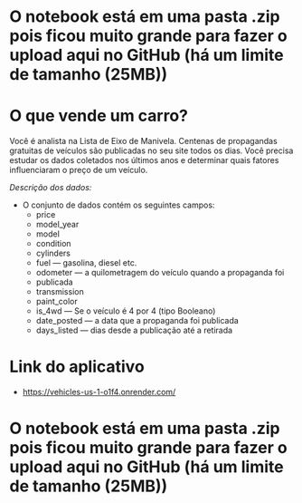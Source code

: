 # O notebook está em uma pasta .zip pois ficou muito grande para fazer o upload aqui no GitHub (há um limite de tamanho (25MB))

# O que vende um carro?

Você é analista na Lista de Eixo de Manivela. Centenas de propagandas gratuitas de veículos são publicadas no seu site todos os dias. Você precisa estudar os dados coletados nos últimos anos e determinar quais fatores influenciaram o preço de um veículo.

*Descrição dos dados:*
- O conjunto de dados contém os seguintes campos:
    - price
    - model_year
    - model
    - condition
    - cylinders
    - fuel — gasolina, diesel etc.
    - odometer — a quilometragem do veículo quando a propaganda foi
    - publicada
    - transmission
    - paint_color
    - is_4wd — Se o veículo é 4 por 4 (tipo Booleano)
    - date_posted — a data que a propaganda foi publicada
    - days_listed — dias desde a publicação até a retirada


# **Link do aplicativo**
- https://vehicles-us-1-o1f4.onrender.com/

# O notebook está em uma pasta .zip pois ficou muito grande para fazer o upload aqui no GitHub (há um limite de tamanho (25MB))

